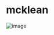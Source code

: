 # mcklean
![image](https://user-images.githubusercontent.com/11909462/161419535-fc2e1580-d23b-43df-b535-cf45cf9e4c00.png)

